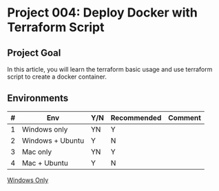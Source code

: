 # Project 004: Deploy Docker with Terraform Script

## Project Goal

In this article, you will learn the terraform basic usage and use terraform script to create a docker container.

## Environments

| #  | Env  | Y/N  | Recommended   |  Comment |
|---|---|---|---|---|
| 1 | Windows only | YN | Y |   |
| 2 | Windows + Ubuntu | Y | N |   |
| 3 | Mac only | YN | Y |   |
| 4 | Mac + Ubuntu | Y | N |   |

[Windows Only](01_Y_WindowsOnly.md)

<!--
[Windows Only](01_Y_WindowsOnly.md)

[Windows Only doesn't work](01_N_WindowsOnly.md)

[With_Windows_Ubuntu](02_Y_Windows_Ubuntu.md)

[Mac Only works](03_Y_MacOnly.md)

[With_Mac_Ubuntu](04_Y_Mac_Ubuntu.md)
-->
